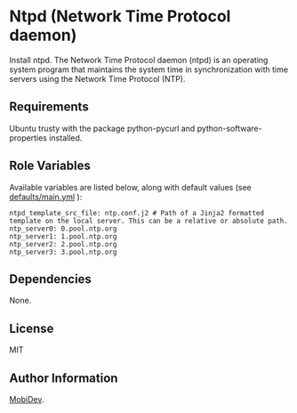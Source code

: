 Ntpd (Network Time Protocol daemon)
=========

Install ntpd. The Network Time Protocol daemon (ntpd) is an operating system program that maintains the system time in synchronization with time servers using the Network Time Protocol (NTP).

Requirements
------------

Ubuntu trusty with the package python-pycurl and python-software-properties installed.

Role Variables
--------------

Available variables are listed below, along with default values (see [defaults/main.yml](defaults/main.yml) ):

    ntpd_template_src_file: ntp.conf.j2 # Path of a Jinja2 formatted template on the local server. This can be a relative or absolute path.
    ntp_server0: 0.pool.ntp.org
    ntp_server1: 1.pool.ntp.org
    ntp_server2: 2.pool.ntp.org
    ntp_server3: 3.pool.ntp.org

Dependencies
------------

None.

License
-------

MIT

Author Information
------------------

[MobiDev](http://mobidev.biz/).